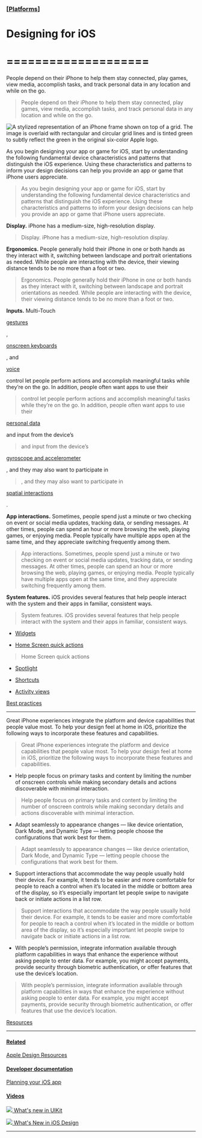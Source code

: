 ### [[Platforms](./translated-human-interface-guidelines-markdown/platforms.md)]  
  
# **Designing for iOS**  

====================
====================



People depend on their iPhone to help them stay connected, play games, view media, accomplish tasks, and track personal data in any location and while on the go.  

> People depend on their iPhone to help them stay connected, play games, view media, accomplish tasks, and track personal data in any location and while on the go.
>

![A stylized representation of an iPhone frame shown on top of a grid. The image is overlaid with rectangular and circular grid lines and is tinted green to subtly reflect the green in the original six-color Apple logo.](https://docs-assets.developer.apple.com/published/fcb6f603e6672e3443637efe652e5bdb/platforms-iOS-intro@2x.png)



As you begin designing your app or game for iOS, start by understanding the following fundamental device characteristics and patterns that distinguish the iOS experience. Using these characteristics and patterns to inform your design decisions can help you provide an app or game that iPhone users appreciate.  

> As you begin designing your app or game for iOS, start by understanding the following fundamental device characteristics and patterns that distinguish the iOS experience. Using these characteristics and patterns to inform your design decisions can help you provide an app or game that iPhone users appreciate.
>





**Display.** iPhone has a medium-size, high-resolution display.  

> Display. iPhone has a medium-size, high-resolution display.
>





**Ergonomics.** People generally hold their iPhone in one or both hands as they interact with it, switching between landscape and portrait orientations as needed. While people are interacting with the device, their viewing distance tends to be no more than a foot or two.  

> Ergonomics. People generally hold their iPhone in one or both hands as they interact with it, switching between landscape and portrait orientations as needed. While people are interacting with the device, their viewing distance tends to be no more than a foot or two.
>





**Inputs.** Multi-Touch   

[gestures](https://developer.apple.com/design/human-interface-guidelines/touchscreen-gestures)

,   

[onscreen keyboards](https://developer.apple.com/design/human-interface-guidelines/onscreen-keyboards)

, and   

[voice](https://developer.apple.com/design/human-interface-guidelines/siri)

 control let people perform actions and accomplish meaningful tasks while they’re on the go. In addition, people often want apps to use their   

> control let people perform actions and accomplish meaningful tasks while they’re on the go. In addition, people often want apps to use their
>

[personal data](https://developer.apple.com/design/human-interface-guidelines/accessing-private-data)

 and input from the device’s   

> and input from the device’s
>

[gyroscope and accelerometer](https://developer.apple.com/design/human-interface-guidelines/gyro-and-accelerometer)

, and they may also want to participate in   

> , and they may also want to participate in
>

[spatial interactions](https://developer.apple.com/design/human-interface-guidelines/spatial-interactions)

.  





**App interactions.** Sometimes, people spend just a minute or two checking on event or social media updates, tracking data, or sending messages. At other times, people can spend an hour or more browsing the web, playing games, or enjoying media. People typically have multiple apps open at the same time, and they appreciate switching frequently among them.  

> App interactions. Sometimes, people spend just a minute or two checking on event or social media updates, tracking data, or sending messages. At other times, people can spend an hour or more browsing the web, playing games, or enjoying media. People typically have multiple apps open at the same time, and they appreciate switching frequently among them.
>





**System features.** iOS provides several features that help people interact with the system and their apps in familiar, consistent ways.  

> System features. iOS provides several features that help people interact with the system and their apps in familiar, consistent ways.
>





* [Widgets](/design/human-interface-guidelines/widgets)

* [Home Screen quick actions](https://developer.apple.com/design/human-interface-guidelines/design/human-interface-guidelines/home-screen-quick-actions)

>  Home Screen quick actions
>

* [Spotlight](https://developer.apple.com/design/human-interface-guidelines/searching)

* [Shortcuts](https://developer.apple.com/design/human-interface-guidelines/siri#Shortcuts-and-suggestions)

* [Activity views](/design/human-interface-guidelines/activity-views)



[Best practices](/design/human-interface-guidelines/designing-for-ios#Best-practices)

-------------------------------------------------------------------------------------



Great iPhone experiences integrate the platform and device capabilities that people value most. To help your design feel at home in iOS, prioritize the following ways to incorporate these features and capabilities.  

> Great iPhone experiences integrate the platform and device capabilities that people value most. To help your design feel at home in iOS, prioritize the following ways to incorporate these features and capabilities.
>





* Help people focus on primary tasks and content by limiting the number of onscreen controls while making secondary details and actions discoverable with minimal interaction.

>  Help people focus on primary tasks and content by limiting the number of onscreen controls while making secondary details and actions discoverable with minimal interaction.
>

* Adapt seamlessly to appearance changes — like device orientation, Dark Mode, and Dynamic Type — letting people choose the configurations that work best for them.

>  Adapt seamlessly to appearance changes — like device orientation, Dark Mode, and Dynamic Type — letting people choose the configurations that work best for them.
>

* Support interactions that accommodate the way people usually hold their device. For example, it tends to be easier and more comfortable for people to reach a control when it’s located in the middle or bottom area of the display, so it’s especially important let people swipe to navigate back or initiate actions in a list row.

>  Support interactions that accommodate the way people usually hold their device. For example, it tends to be easier and more comfortable for people to reach a control when it’s located in the middle or bottom area of the display, so it’s especially important let people swipe to navigate back or initiate actions in a list row.
>

* With people’s permission, integrate information available through platform capabilities in ways that enhance the experience without asking people to enter data. For example, you might accept payments, provide security through biometric authentication, or offer features that use the device’s location.

>  With people’s permission, integrate information available through platform capabilities in ways that enhance the experience without asking people to enter data. For example, you might accept payments, provide security through biometric authentication, or offer features that use the device’s location.
>



[Resources](/design/human-interface-guidelines/designing-for-ios#Resources)

---------------------------------------------------------------------------



#### [Related](/design/human-interface-guidelines/designing-for-ios#Related)



[Apple Design Resources](https://developer.apple.com/design/resources/#ios-apps)





#### [Developer documentation](/design/human-interface-guidelines/designing-for-ios#Developer-documentation)



[Planning your iOS app](https://developer.apple.com/ios/planning/)





#### [Videos](/design/human-interface-guidelines/designing-for-ios#Videos)



[![](https://devimages-cdn.apple.com/wwdc-services/images/119/9CCE8A5D-A751-441C-B88F-FB91E2D1958E/4949_wide_250x141_1x.jpg) What's new in UIKit](https://developer.apple.com/videos/play/wwdc2021/10059)

[![](https://devimages-cdn.apple.com/wwdc-services/images/48/0F960683-D91F-4CA9-9658-6FBB11F0683D/3272_wide_250x141_1x.jpg) What's New in iOS Design](https://developer.apple.com/videos/play/wwdc2019/808)

------------------------------------------------------------------------------
